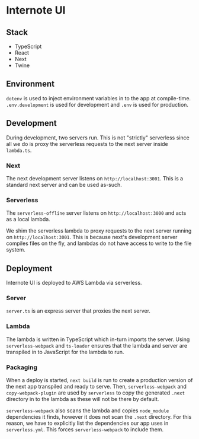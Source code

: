 # Internote UI

## Stack

- TypeScript
- React
- Next
- Twine

## Environment

`dotenv` is used to inject environment variables in to the app at compile-time. `.env.development` is used for development and `.env` is used for production.

## Development

During development, two servers run. This is not "strictly" serverless since all we do is proxy the serverless requests to the next server inside `lambda.ts`.

### Next

The next development server listens on `http://localhost:3001`. This is a standard next server and can be used as-such.

### Serverless

The `serverless-offline` server listens on `http://localhost:3000` and acts as a local lambda.

We shim the serverless lambda to proxy requests to the next server running on `http://localhost:3001`. This is because next's development server compiles files on the fly, and lambdas do not have access to write to the file system.

## Deployment

Internote UI is deployed to AWS Lambda via serverless.

### Server

`server.ts` is an express server that proxies the next server.

### Lambda

The lambda is written in TypeScript which in-turn imports the server. Using `serverless-webpack` and `ts-loader` ensures that the lambda and server are transpiled in to JavaScript for the lambda to run.

### Packaging

When a deploy is started, `next build` is run to create a production version of the next app transpiled and ready to serve. Then, `serverless-webpack` and `copy-webpack-plugin` are used by `serverless` to copy the generated `.next` directory in to the lambda as these will not be there by default.

`serverless-webpack` also scans the lambda and copies `node_module` dependencies it finds, however it does not scan the `.next` directory. For this reason, we have to explicitly list the dependencies our app uses in `serverless.yml`. This forces `serverless-webpack` to include them.
